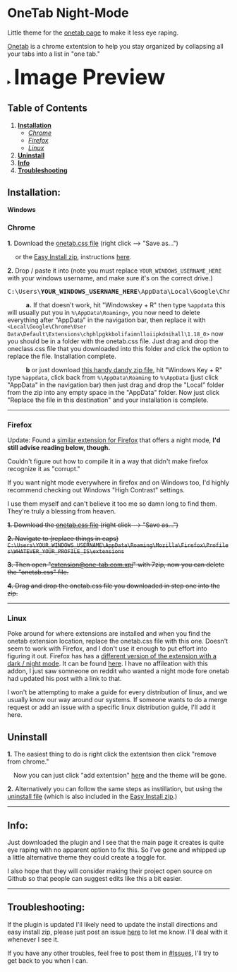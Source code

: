 # OneTab Night-Mode
Little theme for the [onetab page](chrome-extension://chphlpgkkbolifaimnlloiipkdnihall/onetab.html) to make it less eye raping.

[Onetab](https://chrome.google.com/webstore/detail/onetab/chphlpgkkbolifaimnlloiipkdnihall) is a chrome extentsion to help you stay organized by collapsing all your tabs into a list in "one tab."

<details>
   <summary><b><font size="24">Image Preview</b></font></summary>
  <p>
<!-- the above p cannot start right at the beginning of the line and is mandatory for everything else to work -->
<img src=https://i.imgur.com/kyQLht5.png>
  </p></details>
</p></details>

## Table of Contents

1. <b><a href=Installation>Installation</a></b>
   * <a href=Chrome><i>Chrome</i></a>
   * <a href=Firefox><i>Firefox</i></a>
   * <a href=Installation><i>Linux</i></a>
2. <a href=Uninstall><b>Uninstall</a></b>
1. <a href=Info><b>Info</a></b>
1. <a href=Troubleshooting><b>Troubleshooting</a></b>







## <a id=Installation>Installation:</a>
**Windows**

### <a id=Chrome>Chrome</a>

**1.**  Download the [onetab.css file](https://raw.githubusercontent.com/pullup/OneTab-Night-Mode/master/onetab.css) (right click --> "Save as...")

  or the [Easy Install zip](https://github.com/pullup/OneTab-Night-Mode/raw/master/Install/Easy%20Drag%20and%20Drop%20Install.zip), instructions <a href="#Lazy_Method">here</a>.


**2.** Drop / paste it into (note you must replace `YOUR_WINDOWS_USERNAME_HERE` with your windows username, and make sure it's on the correct drive.)
<pre>C:\Users\<b>YOUR_WINDOWS_USERNAME_HERE</b>\AppData\Local\Google\Chrome\User Data\Default\Extensions\chphlpgkkbolifaimnlloiipkdnihall\1.18_0</pre>
   **a.**  If that doesn't work, hit "Windowskey + R" then type `%appdata` this will usually put you in `%\AppData\Roaming>`, you now need to delete everything after "AppData\" in the navigation bar, then replace it with `<Local\Google\Chrome\User Data\Default\Extensions\chphlpgkkbolifaimnlloiipkdnihall\1.18_0>` now you should be in a folder with the onetab.css file. Just drag and drop the oneclass.css file that you downloaded into this folder and click the option to replace the file. Installation complete.
   
   **b** <a id=Lazy_Method>or</a> just download [this handy dandy zip file](https://github.com/pullup/OneTab-Night-Mode/raw/master/Easy%20Drag%20and%20Drop%20Install.zip), hit "Windows Key + R" type `%appdata`, click back from `%\AppData\Roaming` to `%\AppData` (just click "AppData" in the navigation bar) then just drag and drop the "Local" folder from the zip into any empty space in the "AppData" folder. Now just click "Replace the file in this destination" and your installation is complete.
***
### <a id=Firefox>Firefox</a>

Update: Found a [similar extension for Firefox](https://github.com/cnwangjie/better-onetab) that offers a night mode, **I'd still advise reading below, though.**

Couldn't figure out how to compile it in a way that didn't make firefox recognize it as "corrupt."

If you want night mode everywhere in firefox and on Windows too, I'd highly recommend checking out Windows "High Contrast" settings.

I use them myself and can't believe it too me so damn long to find them. They're truly a blessing from heaven.

~~**1.** Download the [onetab.css file](https://raw.githubusercontent.com/pullup/OneTab-Night-Mode/master/onetab.css) (right click --> "Save as...")~~

~~**2.**  Navigate to (replace things in caps) `C:\Users\YOUR_WINDOWS_USERNAME\AppData\Roaming\Mozilla\Firefox\Profiles\WHATEVER_YOUR_PROFILE_IS\extensions`~~

~~**3.** Then open "extension@one-tab.com.xpi" with 7zip, now you can delete the "onetab.css" file.~~

~~**4.** Drag and drop the onetab.css file you downloaded in step one into the zip.~~

***
### <a id=Linux>Linux</a>

Poke around for where extensions are installed and when you find the onetab extension location, replace the onetab.css file with this one. Doesn't seem to work with Firefox, and I don't use it enough to put effort into figuring it out. Firefox has has a [different version of the extension with a dark / night mode](https://github.com/cnwangjie/better-onetab). It can be found [here](https://github.com/cnwangjie/better-onetab). I have no affileation with this addon, I just saw somneone on reddit who wanted a night mode fore onetab had updated his post with a link to that.

I won't be attempting to make a guide for every distribution of linux, and we usually know our way around our systems. 
If someone wants to do a merge request or add an issue with a specific linux distribution guide, I'll add it here.



## <a id=Uninstall>Uninstall</a>
**1.** The easiest thing to do is right click the extentsion then click "remove from chrome."

 Now you can just click "add extentsion" [here](https://chrome.google.com/webstore/detail/onetab/chphlpgkkbolifaimnlloiipkdnihall) and the theme will be gone.

**2.** Alternatively you can follow the same steps as instillation, but using the [uninstall file](https://raw.githubusercontent.com/pullup/OneTab-Night-Mode/master/UnInstall/onetab.css) (which is also included in the [Easy Install zip](https://github.com/pullup/OneTab-Night-Mode/raw/master/Install/Easy%20Drag%20and%20Drop%20Install.zip).)

***
## <a id=Info>Info:</a>
Just downloaded the plugin and I see that the main page it creates is quite eye raping with no apparent option to fix this.
So I've gone and whipped up a little alternative theme they could create a toggle for.

I also hope that they will consider making their project open source on Github so that people can suggest edits like this a bit easier.

***
## <a id=Troubleshooting>Troubleshooting:</a>
If the plugin is updated I'll likely need to update the install directions and easy install zip, please just post an issue [here](https://github.com/pullup/OneTab-Night-Mode/issues) to let me know. I'll deal with it whenever I see it.

If you have any other troubles, feel free to post them in [#Issues](https://github.com/pullup/OneTab-Night-Mode/issues), I'll try to get back to you when I can.
